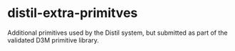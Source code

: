 # distil-extra-primitves
Additional primitives used by the Distil system, but submitted as part of the validated D3M primitive library.

